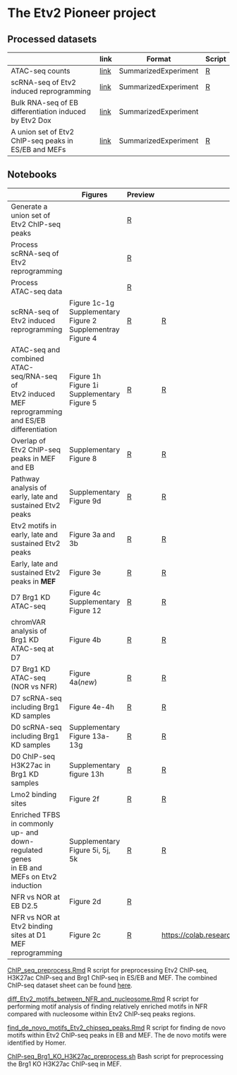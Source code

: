 # The Etv2 Pioneer project


## Processed datasets

| | link | Format | Script | 
| --- | --- | --- | --- | 
| ATAC-seq counts | [link](https://s3.msi.umn.edu/gongx030/datasets/dataset=Etv2ATAC_version=20190228a/all_ATAC.rds) | SummarizedExperiment | [R](ATAC_seq_preprocess.Rmd) |
| scRNA-seq of Etv2 induced reprogramming | [link](https://s3.msi.umn.edu/gongx030/etv2_pioneer/data/processed_Etv2_scRNAseq.rds) | SummarizedExperiment | [R](scRNA_seq_preprocess.Rmd) |
| Bulk RNA-seq of EB differentiation induced by Etv2 Dox | [link](https://s3.msi.umn.edu/gongx030/datasets/dataset=Etv2RNA-seq_version=20190909a/se.rds) | SummarizedExperiment | |
| A union set of Etv2 ChIP-seq peaks in ES/EB and MEFs | [link](https://s3.msi.umn.edu/gongx030/datasets/dataset=Etv2PioneerChIPseq_version=20191203a/all_Etv2_peaks.rds) | SummarizedExperiment | [R](generate_union_Etv2_peakset.ipynb) |

## Notebooks

|  | Figures | Preview | Colab link | Time |
| --- | --- | --- | --- | --- |
| Generate a union set of Etv2 ChIP-seq peaks | | [R](generate_union_Etv2_peakset.ipynb) | | | |
| Process scRNA-seq of<br> Etv2 reprogramming | | [R](scRNA_seq_preprocess.Rmd) |  | | |
| Process ATAC-seq data | | [R](ATAC_seq_preprocess.Rmd) |  |   |  |
| scRNA-seq of Etv2 induced reprogramming | Figure 1c-1g <br> Supplementary Figure 2 <br> Supplementray Figure 4 | [R](scRNA_seq.ipynb) | [R](https://colab.research.google.com/github/gongx030/etv2_pioneer/blob/master/scRNA_seq.ipynb) | 11 mins |
| ATAC-seq and combined ATAC-seq/RNA-seq of <br> Etv2 induced MEF reprogramming and ES/EB differentiation | Figure 1h <br> Figure 1i <br> Supplementary Figure 5 | [R](ATAC_analysis.ipynb) | [R](https://colab.research.google.com/github/gongx030/etv2_pioneer/blob/master/ATAC_analysis.ipynb) | 9 mins |
| Overlap of Etv2 ChIP-seq peaks in MEF and EB | Supplementary Figure 8 | [R](Etv2_ChIP_seq_peaks.ipynb) | [R](https://colab.research.google.com/github/gongx030/etv2_pioneer/blob/master/Etv2_ChIP_seq_peaks.ipynb) | 1 min | 
| Pathway analysis of early, late and sustained Etv2 peaks | Supplementary Figure 9d | [R](Pathway_Etv2_peaks.ipynb) | [R](https://colab.research.google.com/github/gongx030/etv2_pioneer/blob/master/Pathway_Etv2_peaks.ipynb) | 3.9 mins | 
| Etv2 motifs in early, late and sustained Etv2 peaks | Figure 3a and 3b | [R](Etv2_motifs_in_early_Etv2_peaks.ipynb) | [R](https://colab.research.google.com/github/gongx030/etv2_pioneer/blob/master/Etv2_motifs_in_early_Etv2_peaks.ipynb) | 1 min |
| Early, late and sustained Etv2 peaks in **MEF** | Figure 3e | [R](early_Etv2_peaks_in_MEF.ipynb) | [R](https://colab.research.google.com/github/gongx030/etv2_pioneer/blob/master/early_Etv2_peaks_in_MEF.ipynb) |  |
| D7 Brg1 KD ATAC-seq | Figure 4c <br> Supplementary Figure 12 | [R](Brg1_KD_sustained_Etv2_peaks.ipynb) | [R](https://colab.research.google.com/github/gongx030/etv2_pioneer/blob/master/Brg1_KD_sustained_Etv2_peaks.ipynb) |  |
| chromVAR analysis of Brg1 KD ATAC-seq at D7| Figure 4b | [R](chromVAR_Brg1_KD_ATAC_D7.ipynb) | [R](https://colab.research.google.com/github/gongx030/etv2_pioneer/blob/master/chromVAR_Brg1_KD_ATAC_D7.ipynb) | 2 mins |
| D7 Brg1 KD ATAC-seq (NOR vs NFR) | Figure 4a(*new*) | [R](Brg1_KD_sustained_Etv2_peaks_NOR_NFR.ipynb) | [R](https://colab.research.google.com/github/gongx030/etv2_pioneer/blob/master/Brg1_KD_sustained_Etv2_peaks_NOR_NFR.ipynb) | 53 mins |
| D7 scRNA-seq including Brg1 KD samples | Figure 4e-4h | [R](Brg1KD_scRNA_seq_D7.ipynb) | [R](https://colab.research.google.com/github/gongx030/etv2_pioneer/blob/master/Brg1KD_scRNA_seq_D7.ipynb) | 1.1 hrs |
| D0 scRNA-seq including Brg1 KD samples | Supplementary Figure 13a-13g | [R](Brg1KD_scRNA_seq_D0.ipynb) | [R](https://colab.research.google.com/github/gongx030/etv2_pioneer/blob/master/Brg1KD_scRNA_seq_D0.ipynb) |  |
| D0 ChIP-seq H3K27ac in Brg1 KD samples | Supplementary figure 13h | [R](H3K27ac_Chip_seq_Analysis.ipynb) | [R](https://colab.research.google.com/github/gongx030/etv2_pioneer/blob/master/H3K27ac_Chip_seq_Analysis.ipynb) | 23 mins |
| Lmo2 binding sites | Figure 2f | [R](Lmo2_track.ipynb) | [R](https://colab.research.google.com/github/gongx030/etv2_pioneer/blob/master/Lmo2_track.ipynb) | 1 min |
| Enriched TFBS in commonly <br> up- and down-regulated genes <br> in EB and MEFs on Etv2 induction | Supplementary Figure 5i, 5j, 5k | [R](FBS_in_commonly_regulated_genes.ipynb) | [R](https://colab.research.google.com/github/gongx030/etv2_pioneer/blob/master/FBS_in_commonly_regulated_genes.ipynb) | 10 mins |
| NFR vs NOR at EB D2.5 | Figure 2d | [R](Etv2_ChIP_seq_analysis.ipynb) |  |  |
| NFR vs NOR at Etv2 binding sites at D1 MEF reprogramming | Figure 2c | [R](Etv2_binding_D1_MEF.ipynb) | https://colab.research.google.com/github/gongx030/etv2_pioneer/blob/master/Etv2_binding_D1_MEF.ipynb) | 1.5 hrs | 



[ChIP_seq_preprocess.Rmd](ChIP_seq_preprocess.Rmd) R script for preprocessing Etv2 ChIP-seq, H3K27ac ChIP-seq and Brg1 ChIP-seq in ES/EB and MEF.  The combined ChIP-seq dataset sheet can be found [here](https://docs.google.com/spreadsheets/d/1UWiduM3Pv-GsVGmfxFApnyVBI1THMR8n8wHg5st3b5c/edit?usp=sharing).  

[diff_Etv2_motifs_between_NFR_and_nucleosome.Rmd](diff_Etv2_motifs_between_NFR_and_nucleosome.Rmd) R script for performing motif analysis of finding relatively enriched motifs in NFR compared with nucleosome within Etv2 ChIP-seq peaks regions. 

[find_de_novo_motifs_Etv2_chipseq_peaks.Rmd](find_de_novo_motifs_Etv2_chipseq_peaks.Rmd) R script for finding de novo motifs within Etv2 ChIP-seq peaks in EB and MEF.  The de novo motifs were identified by Homer. 

[ChIP-seq_Brg1_KO_H3K27ac_preprocess.sh](ChIP-seq_Brg1_KO_H3K27ac_preprocess.sh) Bash script for preprocessing the Brg1 KO H3K27ac ChIP-seq in MEF. 
